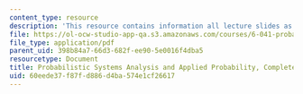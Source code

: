 ```yaml
---
content_type: resource
description: 'This resource contains information all lecture slides as one file. '
file: https://ol-ocw-studio-app-qa.s3.amazonaws.com/courses/6-041-probabilistic-systems-analysis-and-applied-probability-fall-2010/60eede37f87fd886d4ba574e1cf26617_MIT6_041F10_lec_slides.pdf
file_type: application/pdf
parent_uid: 398b84a7-66d3-682f-ee90-5e0016f4dba5
resourcetype: Document
title: Probabilistic Systems Analysis and Applied Probability, Complete Lecture Slides
uid: 60eede37-f87f-d886-d4ba-574e1cf26617
---
```


